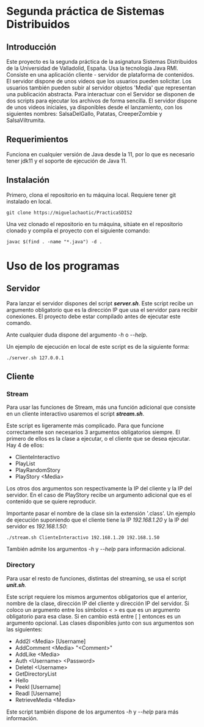 # Segunda práctica de Sistemas Distribuidos

## Introducción

Este proyecto es la segunda práctica de la asignatura Sistemas Distribuidos de la Universidad de Valladolid, España. Usa la tecnología Java RMI.
Consiste en una aplicación cliente - servidor de plataforma de contenidos. El servidor dispone de unos videos que los usuarios pueden solicitar. 
Los usuarios también pueden subir al servidor objetos 'Media' que representan una publicación abstracta. Para interactuar con el Servidor se disponen de dos scripts para ejecutar los archivos de forma sencilla. El servidor dispone de unos videos iniciales, ya disponibles desde el lanzamiento, con los siguientes nombres: SalsaDelGallo, Patatas, CreeperZombie y SalsaViltrumita.

## Requerimientos

Funciona en cualquier versión de Java desde la 11, por lo que es necesario tener jdk11 y el soporte de ejecución de Java 11.

## Instalación

Primero, clona el repositorio en tu máquina local. Requiere tener git instalado en local.

```
git clone https://miguelachaotic/PracticaSDIS2
```

Una vez clonado el repositorio en tu máquina, sitúate en el repositorio clonado y compila el proyecto con el siguiente comando:

```
javac $(find . -name "*.java") -d .
```

# Uso de los programas

## Servidor

Para lanzar el servidor dispones del script **_server.sh_**. Este script recibe un argumento obligatorio que es la dirección IP que usa el servidor para recibir conexiones. El proyecto debe estar compilado antes de ejecutar este comando.

Ante cualquier duda dispone del argumento *_-h_* o *_--help_*.

Un ejemplo de ejecución en local de este script es de la siguiente forma:

```
./server.sh 127.0.0.1
```


## Cliente

### Stream

Para usar las funciones de Stream, más una función adicional que consiste en un cliente interactivo usaremos el script **_stream.sh_**.

Este script es ligeramente más complicado. Para que funcione correctamente son necesarios 3 argumentos obligatorios siempre. El primero de ellos es la clase a ejecutar, o el cliente que se desea ejecutar. Hay 4 de ellos:

- ClienteInteractivo
- PlayList
- PlayRandomStory
- PlayStory \<Media\>

Los otros dos argumentos son respectivamente la IP del cliente y la IP del servidor. En el caso de PlayStory recibe un argumento adicional que es el contenido que se quiere reproducir.

Importante pasar el nombre de la clase sin la extensión '.class'.  Un ejemplo de ejecución suponiendo que el cliente tiene la IP *_192.168.1.20_* y la IP del servidor es *_192.168.1.50_*:
```
./stream.sh ClienteInteractivo 192.168.1.20 192.168.1.50
```

También admite los argumentos *_-h_* y *_--help_* para información adicional.

### Directory

Para usar el resto de funciones, distintas del streaming, se usa el script **_unit.sh_**.

Este script requiere los mismos argumentos obligatorios que el anterior, nombre de la clase, dirección IP del cliente y dirección IP del servidor. Si coloco un argumento entre los símbolos \< \> es que es un argumento obligatorio para esa clase. Si en cambio está entre [ ] entonces es un argumento opcional.
Las clases disponibles junto con sus argumentos son las siguientes:

- Add2l \<Media\> [Username]
- AddComment \<Media\> "\<Comment\>"
- AddLike \<Media\>
- Auth \<Username\> \<Password\>
- Deletel \<Username\>
- GetDirectoryList
- Hello
- Peekl [Username]
- Readl [Username]
- RetrieveMedia \<Media\>


Este script también dispone de los argumentos *_-h_* y *_--help_* para más información.


























